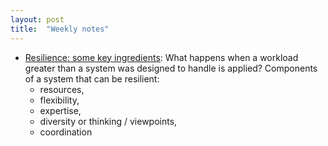 ```yaml
---
layout: post
title:  "Weekly notes"
---
```


* [Resilience: some key ingredients](https://surfingcomplexity.blog/2025/02/15/resilience-some-key-ingredients/): What happens when a workload greater than a system was designed to handle is applied? Components of a system that can be resilient:
	* resources, 
	* flexibility, 
	* expertise, 
	* diversity or thinking / viewpoints, 
	* coordination
